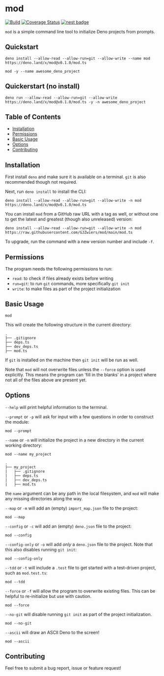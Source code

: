 # mod

[![Build](https://github.com/GJZwiers/mod/actions/workflows/build.yaml/badge.svg)](https://github.com/GJZwiers/mod/actions/workflows/build.yaml)
[![Coverage Status](https://coveralls.io/repos/github/GJZwiers/mod/badge.svg?branch=main)](https://coveralls.io/github/GJZwiers/mod?branch=main)
[![nest badge](https://nest.land/badge.svg)](https://nest.land/package/mod)

`mod` is a simple command line tool to initialize Deno projects from prompts.

## Quickstart

```
deno install --allow-read --allow-run=git --allow-write --name mod https://deno.land/x/mod@v0.1.0/mod.ts

mod -y --name awesome_deno_project
```

## Quickerstart (no install)

```
deno run --allow-read --allow-run=git --allow-write https://deno.land/x/mod@v0.1.0/mod.ts -y -n awesome_deno_project
```

## Table of Contents

- [Installation](#installation)
- [Permissions](#permissions)
- [Basic Usage](#basic-usage)
- [Options](#options)
- [Contributing](#contributing)

## Installation

First install `deno` and make sure it is available on a terminal. `git` is also
recommended though not required.

Next, run `deno install` to install the CLI:

```
deno install --allow-read --allow-run=git --allow-write -n mod https://deno.land/x/mod@v0.1.0/mod.ts
```

You can install `mod` from a GitHub raw URL with a tag as well, or without one
to get the latest and greatest (though also unreleased) version:

```
deno install --allow-read --allow-run=git --allow-write -n mod https://raw.githubusercontent.com/GJZwiers/mod/main/mod.ts
```

To upgrade, run the command with a new version number and include `-f`.

## Permissions

The program needs the following permissions to run:

- `read`: to check if files already exists before writing
- `run=git`: to run `git` commands, more specifically `git init`
- `write`: to make files as part of the project initialization

## Basic Usage

```
mod
```

This will create the following structure in the current directory:

```
.
├── .gitignore
├── deps.ts
├── dev_deps.ts
├── mod.ts
```

If `git` is installed on the machine then `git init` will be run as well.

Note that `mod` will not overwrite files unless the `--force` option is used
explicitly. This means the program can 'fill in the blanks' in a project where
not all of the files above are present yet.

## Options

`--help` will print helpful information to the terminal.

`--prompt` or `-p` will ask for input with a few questions in order to construct
the module:

```
mod --prompt
```

`--name` or `-n` will initialize the project in a new directory in the current
working directory:

```
mod --name my_project
```

```
.
├── my_project
|   ├── .gitignore
|   ├── deps.ts
|   ├── dev_deps.ts
|   ├── mod.ts
```

the `name` argument can be any path in the local filesystem, and `mod` will make
any missing directories along the way.

`--map` or `-m` will add an (empty) `import_map.json` file to the project:

```
mod --map
```

`--config` or `-c` will add an (empty) `deno.json` file to the project:

```
mod --config
```

`--config-only` or `-o` will add _only_ a `deno.json` file to the project. Note
that this also disables running `git init`:

```
mod --config-only
```

`--tdd` or `-t` will include a `.test` file to get started with a test-driven
project, such as `mod.test.ts`:

```
mod --tdd
```

`--force` or `-f` will allow the program to overwrite existing files. This can
be helpful to re-initialize but use with caution.

```
mod --force
```

`--no-git` will disable running `git init` as part of the project
initialization.

```
mod --no-git
```

`--ascii` will draw an ASCII Deno to the screen!

```
mod --ascii
```

## Contributing

Feel free to submit a bug report, issue or feature request!
